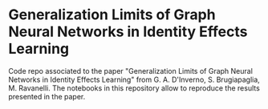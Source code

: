 # Generalization Limits of Graph Neural Networks in Identity Effects Learning

Code repo associated to the paper "Generalization Limits of Graph Neural Networks in Identity Effects Learning" from G. A. D'Inverno, S. Brugiapaglia, M. Ravanelli. The notebooks in this repository allow to reproduce the results presented in the paper.
